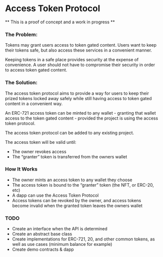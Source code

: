 # Access Token Protocol

** This is a proof of concept and a work in progress **

### The Problem:

Tokens may grant users access to token gated content. Users want to keep their tokens safe, but also access these services in a convenient manner.

Keeping tokens in a safe place provides security at the expense of convenience. A user should not have to compromise their security in order to access token gated content.

### The Solution:

The access token protocol aims to provide a way for users to keep their prized tokens locked away safely while still having access to token gated content in a convenient way.

An ERC-721 access token can be minted to any wallet - granting that wallet access to the token gated content - provided the project is using the access token protocol.

The access token protocol can be added to any existing project.

The access token will be valid until:

-   The owner revokes access
-   The “granter” token is transferred from the owners wallet

### How It Works

-   The owner mints an access token to any wallet they choose
-   The access token is bound to the “granter” token (the NFT, or ERC-20, etc)
-   A dapp can use the Access Token Protocol
-   Access tokens can be revoked by the owner, and access tokens become invalid when the granted token leaves the owners wallet

### TODO

-   Create an interface when the API is determined
-   Create an abstract base class
-   Create implementations for ERC-721, 20, and other common tokens, as well as use cases (minimum balance for example)
-   Create demo contracts & dapp
